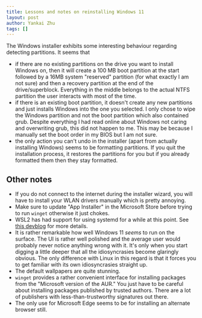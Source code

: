 ```yaml
---
title: Lessons and notes on reinstalling Windows 11
layout: post
author: Yankai Zhu
tags: []
---
```


The Windows installer exhibits some interesting behaviour regarding detecting partitions. It seems that

- if there are no existing partitions on the drive you want to install Windows on, then it will create a 100 MB boot partition at the start followed by a 16MB system "reserved" partition (for what exactly I am not sure) and then a recovery partition at the end of the drive/superblock. Everything in the middle belongs to the actual NTFS partition the user interacts with most of the time.
- if there is an existing boot partition, it doesn't create any new partitions and just installs Windows into the one you selected. I only chose to wipe the Windows partition and not the boot partition which also contained grub. Despite everything I had read online about Windows not caring and overwriting grub, this did not happen to me. This may be because I manually set the boot order in my BIOS but I am not sure.
- the only action you can't undo in the installer (apart from actually installing Windows) seems to be formatting partitions. If you quit the installation process, it restores the partitions for you but if you already formatted them then they stay formatted.

## Other notes

- If you do not connect to the internet during the installer wizard, you will have to install your WLAN drivers manually which is pretty annoying.
- Make sure to update "App Installer" in the Microsoft Store before trying to run `winget` otherwise it just chokes.
- WSL2 has had support for using systemd for a while at this point. See [this devblog](https://devblogs.microsoft.com/commandline/systemd-support-is-now-available-in-wsl/) for more details.
- It is rather remarkable how well Windows 11 _seems_ to run on the surface. The UI is rather well polished and the average user would probably never notice anything wrong with it. It's only when you start digging a little deeper that all the idiosyncrasies become glaringly obvious. The only difference with Linux in this regard is that it forces you to get familiar with its own idiosyncrasies straight up.
- The default wallpapers are quite stunning.
- `winget` provides a rather convenient interface for installing packages from the "Microsoft version of the AUR." You just have to be careful about installing packages published by trusted authors. There are a lot of publishers with less-than-trustworthy signatures out there.
- The only use for Microsoft Edge seems to be for installing an alternate browser still.
